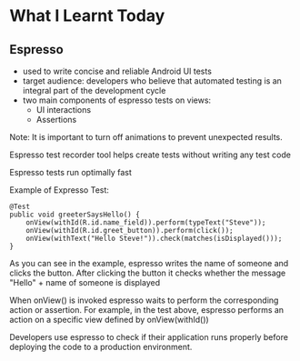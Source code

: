 # What I Learnt Today

## Espresso

- used to write concise and reliable Android UI tests
- target audience: developers who believe that automated testing is an integral part of the development cycle
- two main components of espresso tests on views:
    - UI interactions
    - Assertions

Note: It is important to turn off animations to prevent unexpected results.

Espresso test recorder tool helps create tests without writing any test code

Espresso tests run optimally fast

Example of Expresso Test:

    @Test
    public void greeterSaysHello() {
        onView(withId(R.id.name_field)).perform(typeText("Steve"));
        onView(withId(R.id.greet_button)).perform(click());
        onView(withText("Hello Steve!")).check(matches(isDisplayed()));
    }

As you can see in the example, espresso writes the name of someone and clicks the button. After clicking the button it checks whether the message "Hello" + name of someone is displayed

When onView() is invoked espresso waits to perform the corresponding action or assertion. For example, in the test above, espresso performs an action on a specific view defined by onView(withId())

Developers use espresso to check if their application runs properly before deploying the code to a production environment.


